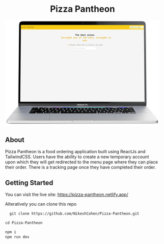 <h1 align='center'>Pizza Pantheon</h1>

![](./design/pizza.webp)

## About

Pizza Pantheon is a food ordering application built using ReactJs and TailwindCSS.
Users have the ability to create a new temporary account upon which they will get redirected to the menu page where they can place their order. There is a tracking page once they have completed their order.

## Getting Started

You can visit the live site: https://pizza-pantheon.netlify.app/

Alteratively you can clone this repo

```
  git clone https://github.com/NikeshCohen/Pizza-Pantheon.git
```

```
cd Pizza-Pantheon
```

```
npm i
npm run dev
```
